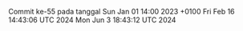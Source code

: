 Commit ke-55 pada tanggal Sun Jan 01 14:00 2023 +0100
Fri Feb 16 14:43:06 UTC 2024
Mon Jun  3 18:43:12 UTC 2024
